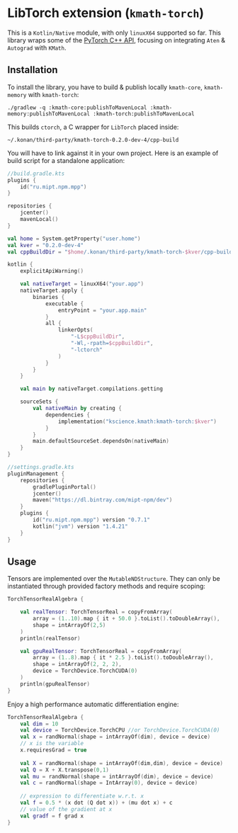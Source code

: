 # LibTorch extension (`kmath-torch`)

This is a `Kotlin/Native` module, with only `linuxX64` supported so far. This library wraps some of the [PyTorch C++ API](https://pytorch.org/cppdocs), focusing on integrating `Aten` & `Autograd` with `KMath`. 

## Installation
To install the library, you have to build & publish locally `kmath-core`, `kmath-memory` with `kmath-torch`:
```
./gradlew -q :kmath-core:publishToMavenLocal :kmath-memory:publishToMavenLocal :kmath-torch:publishToMavenLocal
```

This builds `ctorch`, a C wrapper for `LibTorch` placed inside:

`~/.konan/third-party/kmath-torch-0.2.0-dev-4/cpp-build` 

You will have to link against it in your own project. Here is an example of build script for a standalone application:
```kotlin
//build.gradle.kts
plugins {
    id("ru.mipt.npm.mpp")
}

repositories {
    jcenter()
    mavenLocal()
}

val home = System.getProperty("user.home")
val kver = "0.2.0-dev-4"
val cppBuildDir = "$home/.konan/third-party/kmath-torch-$kver/cpp-build"

kotlin {
    explicitApiWarning()

    val nativeTarget = linuxX64("your.app")
    nativeTarget.apply {
        binaries {
            executable {
                entryPoint = "your.app.main"
            }
            all {
                linkerOpts(
                    "-L$cppBuildDir",
                    "-Wl,-rpath=$cppBuildDir",
                    "-lctorch"
                )
            }
        }
    }

    val main by nativeTarget.compilations.getting

    sourceSets {
        val nativeMain by creating {
            dependencies {
                implementation("kscience.kmath:kmath-torch:$kver")
            }
        }
        main.defaultSourceSet.dependsOn(nativeMain)
    }
}
```
```kotlin
//settings.gradle.kts
pluginManagement {
    repositories {
        gradlePluginPortal()
        jcenter()
        maven("https://dl.bintray.com/mipt-npm/dev")
    }
    plugins {
        id("ru.mipt.npm.mpp") version "0.7.1"
        kotlin("jvm") version "1.4.21"
    }
}
```

## Usage

Tensors are implemented over the `MutableNDStructure`. They can only be instantiated through provided factory methods and require scoping:
```kotlin
TorchTensorRealAlgebra {

    val realTensor: TorchTensorReal = copyFromArray(
        array = (1..10).map { it + 50.0 }.toList().toDoubleArray(),
        shape = intArrayOf(2,5)
    )
    println(realTensor)

    val gpuRealTensor: TorchTensorReal = copyFromArray(
        array = (1..8).map { it * 2.5 }.toList().toDoubleArray(),
        shape = intArrayOf(2, 2, 2),
        device = TorchDevice.TorchCUDA(0)
    )
    println(gpuRealTensor)
}
```
Enjoy a high performance automatic differentiation engine:
```kotlin
TorchTensorRealAlgebra {
    val dim = 10
    val device = TorchDevice.TorchCPU //or TorchDevice.TorchCUDA(0)
    val x = randNormal(shape = intArrayOf(dim), device = device)
    // x is the variable
    x.requiresGrad = true
    
    val X = randNormal(shape = intArrayOf(dim,dim), device = device)
    val Q = X + X.transpose(0,1)
    val mu = randNormal(shape = intArrayOf(dim), device = device)
    val c = randNormal(shape = IntArray(0), device = device)
    
    // expression to differentiate w.r.t. x
    val f = 0.5 * (x dot (Q dot x)) + (mu dot x) + c
    // value of the gradient at x
    val gradf = f grad x
}
```

